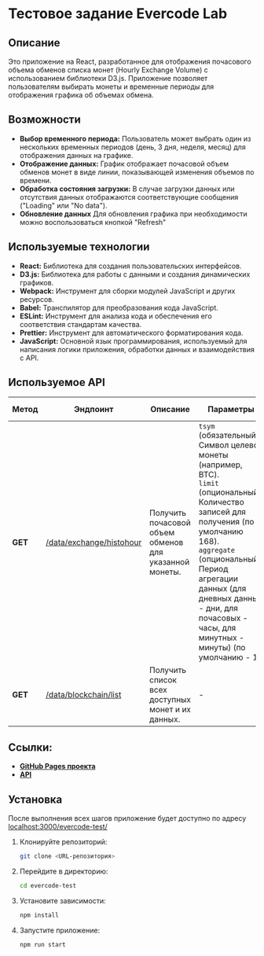 # Тестовое задание Evercode Lab

## Описание

Это приложение на React, разработанное для отображения почасового объема обменов списка монет (Hourly Exchange Volume) с использованием библиотеки D3.js. Приложение позволяет пользователям выбирать монеты и временные периоды для отображения графика об объемах обмена.

## Возможности

- **Выбор временного периода:** Пользователь может выбрать один из нескольких временных периодов (день, 3 дня, неделя, месяц) для отображения данных на графике.
- **Отображение данных:** График отображает почасовой объем обменов монет в виде линии, показывающей изменения объемов по времени.
- **Обработка состояния загрузки:** В случае загрузки данных или отсутствия данных отображаются соответствующие сообщения ("Loading" или "No data").
- **Обновление данных** Для обновления графика при необходимости можно воспользоваться кнопкой "Refresh"

## Используемые технологии

- **React:** Библиотека для создания пользовательских интерфейсов.
- **D3.js:** Библиотека для работы с данными и создания динамических графиков.
- **Webpack:** Инструмент для сборки модулей JavaScript и других ресурсов.
- **Babel:** Транспилятор для преобразования кода JavaScript.
- **ESLint:** Инструмент для анализа кода и обеспечения его соответствия стандартам качества.
- **Prettier:** Инструмент для автоматического форматирования кода.
- **JavaScript:** Основной язык программирования, используемый для написания логики приложения, обработки данных и взаимодействия с API.

## Используемое API

|Метод|Эндпоинт|Описание|Параметры|Пример запроса|
|---------|------------|------------|--------------|-----------|
| **GET** |[/data/exchange/histohour](https://min-api.cryptocompare.com/data/exchange/histohour) |Получить почасовой объем обменов для указанной монеты.|`tsym` (обязательный): Символ целевой монеты (например, BTC).<br>`limit` (опциональный): Количество записей для получения (по умолчанию 168).<br>`aggregate` (опциональный): Период агрегации данных (для дневных данных - дни, для почасовых - часы, для минутных - минуты) (по умолчанию - 1).|[Пример запроса](https://min-api.cryptocompare.com/data/exchange/histohour?tsym=BTC&limit=10)|
| **GET** |[/data/blockchain/list](https://min-api.cryptocompare.com/data/blockchain/list) |Получить список всех доступных монет и их данных.|-|[Пример запроса](https://min-api.cryptocompare.com/data/blockchain/list)|

## Ссылки:
- **[GitHub Pages проекта](https://ras-svet.github.io/evercode-test/)**
- **[API](https://min-api.cryptocompare.com/documentation?key=Blockchain&cat=blockchainListOfCoins)**

## Установка
После выполнения всех шагов приложение будет доступно по адресу [localhost:3000/evercode-test/](localhost:3000/evercode-test/)

1. Клонируйте репозиторий:

   ```bash
   git clone <URL-репозитория>
   ```

2. Перейдите в директорию:

   ```bash
   cd evercode-test
   ```

3. Установите зависимости:

   ```bash
   npm install
   ```

4. Запустите приложение:

   ```bash
   npm run start
   ```